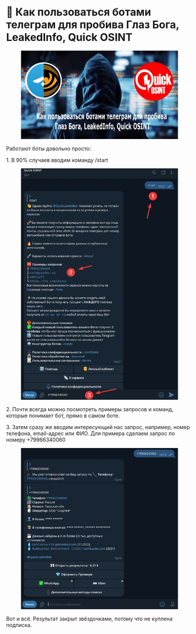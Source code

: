 # 📄 Как пользоваться ботами телеграм для пробива Глаз Бога, LeakedInfo, Quick OSINT

<figure><img src=".gitbook/assets/1.jpg" alt=""><figcaption></figcaption></figure>

Работают боты довольно просто:

1\. В 90% случаев вводим команду /start

<figure><img src=".gitbook/assets/2.jpg" alt=""><figcaption></figcaption></figure>

2\. Почти всегда можно посмотреть примеры запросов и команд, которые понимает бот, прямо в самом боте.

3\. Затем сразу же вводим интересующий нас запрос, например, номер телефона, email-адрес или ФИО. Для примера сделаем запрос по номеру +79966340060

<figure><img src=".gitbook/assets/3.jpg" alt=""><figcaption></figcaption></figure>

Вот и всё. Результат закрыт звёздочками, потому что не куплена подписка.
